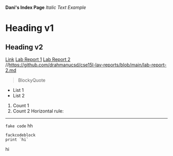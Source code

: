 **Dani's Index Page**
*Italic Text Example* 
# Heading v1
## Heading v2
[Link](google.com)
[Lab Report 1](https://drahmanucsd.github.io/cse15l-lav-reports/lab-report-1-week-%202.html)
[Lab Report 2](https://drahmanucsd.github.io/cse15l-lav-reports/lab-report-2.md.html)  
//https://github.com/drahmanucsd/cse15l-lav-reports/blob/main/lab-report-2.md

>BlockyQuote
* List 1
* List 2
1. Count 1
2. Count 2
Horizontal rule:

---
`fake code`
hh
```
fackcodeblock
print `hi`
```
hi

